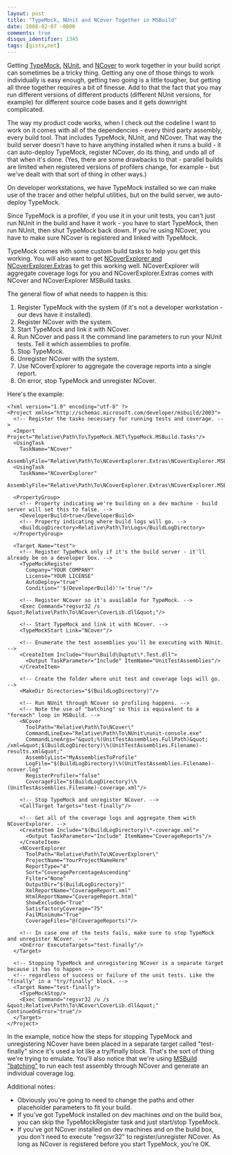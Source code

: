 ```yaml
---
layout: post
title: "TypeMock, NUnit and NCover Together in MSBuild"
date: 2008-02-07 -0800
comments: true
disqus_identifier: 1345
tags: [gists,net]
---
```

Getting [TypeMock](http://www.typemock.com),
[NUnit](http://www.nunit.org/), and [NCover](http://ncover.org/) to work
together in your build script can sometimes be a tricky thing. Getting
any one of those things to work individually is easy enough, getting two
going is a little tougher, but getting all three together requires a bit
of finesse. Add to that the fact that you may run different versions of
different products (different NUnit versions, for example) for different
source code bases and it gets downright complicated.

The way my product code works, when I check out the codeline I want to
work on it comes with all of the dependencies - every third party
assembly, every build tool. That includes TypeMock, NUnit, and NCover.
That way the build server doesn't have to have anything installed when
it runs a build - it can auto-deploy TypeMock, register NCover, do its
thing, and undo all of that when it's done. (Yes, there are some
drawbacks to that - parallel builds are limited when registered versions
of profilers change, for example - but we've dealt with that sort of
thing in other ways.)

On developer workstations, we have TypeMock installed so we can make use
of the tracer and other helpful utilities, but on the build server, we
auto-deploy TypeMock.

Since TypeMock is a profiler, if you use it in your unit tests, you
can't just run NUnit in the build and have it work - you have to start
TypeMock, then run NUnit, then shut TypeMock back down. If you're using
NCover, you have to make sure NCover is registered and linked with
TypeMock.

TypeMock comes with some custom build tasks to help you get this
working. You will also want to get [NCoverExplorer and
NCoverExplorer.Extras](http://www.kiwidude.com/dotnet/DownloadPage.html)
to get this working well. NCoverExplorer will aggregate coverage logs
for you and NCoverExplorer.Extras comes with NCover and NCoverExplorer
MSBuild tasks.

The general flow of what needs to happen is this:

1.  Register TypeMock with the system (if it's not a developer
    workstation - our devs have it installed).
2.  Register NCover with the system.
3.  Start TypeMock and link it with NCover.
4.  Run NCover and pass it the command line parameters to run your NUnit
    tests. Tell it which assemblies to profile.
5.  Stop TypeMock.
6.  Unregister NCover with the system.
7.  Use NCoverExplorer to aggregate the coverage reports into a single
    report.
8.  On error, stop TypeMock and unregister NCover.

Here's the example:

    <?xml version="1.0" encoding="utf-8" ?>
    <Project xmlns="http://schemas.microsoft.com/developer/msbuild/2003">
      <!-- Register the tasks necessary for running tests and coverage. -->
      <Import Project="Relative\Path\To\TypeMock.NET\TypeMock.MSBuild.Tasks"/>
      <UsingTask
        TaskName="NCover"
        AssemblyFile="Relative\Path\To\NCoverExplorer.Extras\NCoverExplorer.MSBuildTasks.dll"/>
      <UsingTask
        TaskName="NCoverExplorer"
        AssemblyFile="Relative\Path\To\NCoverExplorer.Extras\NCoverExplorer.MSBuildTasks.dll"/>

      <PropertyGroup>
        <!-- Property indicating we're building on a dev machine - build server will set this to false. -->
        <DeveloperBuild>true</DeveloperBuild>
        <!-- Property indicating where build logs will go. -->
        <BuildLogDirectory>Relative\Path\To\Logs</BuildLogDirectory>
      </PropertyGroup>

      <Target Name="test">
        <!-- Register TypeMock only if it's the build server - it'll already be on a developer box. -->
        <TypeMockRegister
          Company="YOUR COMPANY"
          License="YOUR LICENSE"
          AutoDeploy="true"
          Condition="'$(DeveloperBuild)'!='true'"/>

        <!-- Register NCover so it's available for TypeMock. -->
        <Exec Command="regsvr32 /s &quot;Relative\Path\To\NCover\CoverLib.dll&quot;"/>

        <!-- Start TypeMock and link it with NCover. -->
        <TypeMockStart Link="NCover"/>

        <!-- Enumerate the test assemblies you'll be executing with NUnit. -->
        <CreateItem Include="Your\Build\Ouptut\*.Test.dll">
          <Output TaskParameter="Include" ItemName="UnitTestAssemblies"/>
        </CreateItem>

        <!-- Create the folder where unit test and coverage logs will go. -->
        <MakeDir Directories="$(BuildLogDirectory)"/>

        <!-- Run NUnit through NCover so profiling happens. -->
        <!-- Note the use of "batching" so this is equivalent to a "foreach" loop in MSBuild. -->
        <NCover
          ToolPath="Relative\Path\To\NCover\"
          CommandLineExe="Relative\Path\To\NUnit\nunit-console.exe"
          CommandLineArgs="&quot;%(UnitTestAssemblies.FullPath)&quot; /xml=&quot;$(BuildLogDirectory)\%(UnitTestAssemblies.Filename)-results.xml&quot;"
          AssemblyList="MyAssembliesToProfile"
          LogFile="$(BuildLogDirectory)\%(UnitTestAssemblies.Filename)-ncover.log"
          RegisterProfiler="false"
          CoverageFile="$(BuildLogDirectory)\%(UnitTestAssemblies.Filename)-coverage.xml"/>

        <!-- Stop TypeMock and unregister NCover. -->
        <CallTarget Targets="test-finally"/>

        <!-- Get all of the coverage logs and aggregate them with NCoverExplorer. -->
        <CreateItem Include="$(BuildLogDirectory)\*-coverage.xml">
          <Output TaskParameter="Include" ItemName="CoverageReports"/>
        </CreateItem>
        <NCoverExplorer
          ToolPath="Relative\Path\To\NCoverExplorer\"
          ProjectName="YourProjectNameHere"
          ReportType="4"
          Sort="CoveragePercentageAscending"
          Filter="None"
          OutputDir="$(BuildLogDirectory)"
          XmlReportName="CoverageReport.xml"
          HtmlReportName="CoverageReport.html"
          ShowExcluded="True"
          SatisfactoryCoverage="75"
          FailMinimum="True"
          CoverageFiles="@(CoverageReports)"/>

        <!-- In case one of the tests fails, make sure to stop TypeMock and unregister NCover. -->
        <OnError ExecuteTargets="test-finally"/>
      </Target>

      <!-- Stopping TypeMock and unregistering NCover is a separate target because it has to happen -->
      <!-- regardless of success or failure of the unit tests. Like the "finally" in a "try/finally" block. -->
      <Target Name="test-finally">
        <TypeMockStop/>
        <Exec Command="regsvr32 /u /s &quot;Relative\Path\To\NCover\CoverLib.dll&quot;" ContinueOnError="true"/>
      </Target>
    </Project>

In the example, notice how the steps for stopping TypeMock and
unregistering NCover have been placed in a separate target called
"test-finally" since it's used a lot like a try/finally block. That's
the sort of thing we're trying to emulate. You'll also notice that we're
using [MSBuild
"batching"](http://msdn2.microsoft.com/en-us/library/ms171473.aspx) to
run each test assembly through NCover and generate an individual
coverage log.

Additional notes:

-   Obviously you're going to need to change the paths and other
    placeholder parameters to fit your build.
-   If you've got TypeMock installed on dev machines *and* on the build
    box, you can skip the TypeMockRegister task and just start/stop
    TypeMock.
-   If you've got NCover installed on dev machines and on the build box,
    you don't need to execute "regsvr32" to register/unregister NCover.
    As long as NCover is registered before you start TypeMock, you're
    OK.


